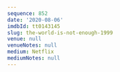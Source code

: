 ```yaml
---
sequence: 852
date: '2020-08-06'
imdbId: tt0143145
slug: the-world-is-not-enough-1999
venue: null
venueNotes: null
medium: Netflix
mediumNotes: null
---
```


